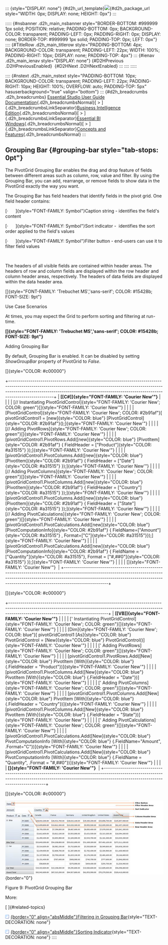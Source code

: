 ::: {style="DISPLAY: none"}
[](ms-xhelp:///?Id=d2h_url_template){#d2h_url_template}![](!package_url!){#d2h_package_url style="WIDTH: 0px; DISPLAY: none; HEIGHT: 0px"}
:::

::::: {#nsbanner .d2h_main_nsbanner style="BORDER-BOTTOM: #999999 1px solid; POSITION: relative; PADDING-BOTTOM: 0px; BACKGROUND-COLOR: transparent; PADDING-LEFT: 0px; PADDING-RIGHT: 0px; DISPLAY: none; BORDER-TOP: #999999 1px solid; PADDING-TOP: 0px; LEFT: 0px"}
:::: {#TitleRow .d2h_main_titlerow style="PADDING-BOTTOM: 4px; BACKGROUND-COLOR: transparent; PADDING-LEFT: 22px; WIDTH: 100%; PADDING-RIGHT: 10px; DISPLAY: none; PADDING-TOP: 4px"}
::: {#ienav .d2h_main_ienav style="DISPLAY: none"}
[](ms-xhelp:///?Id=074b6fbb-5ac5-4acb-bdac-467845471018){#D2HPrevious .D2HPreviousEnabled}  [](ms-xhelp:///?Id=0dff534d-111a-456e-b205-19ae1f2401c6){#D2HNext .D2HNextEnabled}
:::
::::
:::::

:::: {#nstext .d2h_main_nstext style="PADDING-BOTTOM: 10px; BACKGROUND-COLOR: transparent; PADDING-LEFT: 22px; PADDING-RIGHT: 10px; HEIGHT: 100%; OVERFLOW: auto; PADDING-TOP: 5px" hasuserbackground="true" valign="bottom"}
::: {#d2h_breadcrumbs .d2h_breadcrumbs}
[Essential Studio User Guide Documentation](ms-xhelp:///?Id=12457748-09e3-4d74-a240-8e049cedf030){.d2h_breadcrumbsNormal}[ \> ]{.d2h_breadcrumbsLinkSeparator}[Business Intelligence Edition](ms-xhelp:///?Id=fdf33dd8-62b2-47b9-ad7b-fc50e590bca5){.d2h_breadcrumbsNormal}[ \> ]{.d2h_breadcrumbsLinkSeparator}[Essential BI Windows](ms-xhelp:///?Id=af2b5ead-c104-4cdd-b5e2-2b2aee61afe3){.d2h_breadcrumbsNormal}[ \> ]{.d2h_breadcrumbsLinkSeparator}[Concepts and Features](ms-xhelp:///?Id=4c7c53bf-fd09-4600-aaf4-4f09cc0f9359){.d2h_breadcrumbsNormal}
:::

## Grouping Bar {#grouping-bar style="tab-stops: 0pt"}

The PivotGrid Grouping Bar enables the drag and drop feature of fields between different areas such as column, row, value and filter. By using the Grouping Bar, you can add, rearrange, or remove fields to show data in the PivotGrid exactly the way you want.

The Grouping Bar has field headers that identify fields in the pivot grid. One field header contains:

[·      ]{style="FONT-FAMILY: Symbol"}Caption string - identifies the field\'s content

[·      ]{style="FONT-FAMILY: Symbol"}Sort indicator -  identifies the sort order applied to the field\'s values

[·      ]{style="FONT-FAMILY: Symbol"}Filter button - end-users can use it to filter field values

 

The headers of all visible fields are contained within header areas. The headers of row and column fields are displayed within the row header and column header areas, respectively. The headers of data fields are displayed within the data header area.

[]{style="FONT-FAMILY: 'Trebuchet MS','sans-serif'; COLOR: #15428b; FONT-SIZE: 9pt"} 

Use Case Scenarios

At times, you may expect the Grid to perform sorting and filtering at run-time.

**[]{style="FONT-FAMILY: 'Trebuchet MS','sans-serif'; COLOR: #15428b; FONT-SIZE: 9pt"}** 

Adding Grouping Bar

By default, Grouping Bar is enabled. It can be disabled by setting *ShowGroupBar* property of PivotGrid to *False*.

[]{style="COLOR: #c00000"} 

+----------------------------------------------------------------------------------------------------------------------------------------------------------------------------------------------------------------------------------------------------------------+
| **[\[C#\]]{style="FONT-FAMILY: 'Courier New'"}**                                                                                                                                                                                                               |
|                                                                                                                                                                                                                                                                |
| [// Instantiating PivotGridControl]{style="FONT-FAMILY: 'Courier New'; COLOR: green"}[]{style="FONT-FAMILY: 'Courier New'"}                                                                                                                                    |
|                                                                                                                                                                                                                                                                |
| [PivotGridControl]{style="FONT-FAMILY: 'Courier New'; COLOR: #2b91af"}[ pivotGridControl1 = [new]{style="COLOR: blue"} [PivotGridControl]{style="COLOR: #2b91af"}();]{style="FONT-FAMILY: 'Courier New'"}                                                      |
|                                                                                                                                                                                                                                                                |
| [// Adding PivotRows]{style="FONT-FAMILY: 'Courier New'; COLOR: green"}[]{style="FONT-FAMILY: 'Courier New'"}                                                                                                                                                  |
|                                                                                                                                                                                                                                                                |
| [pivotGridControl1.PivotRows.Add([new]{style="COLOR: blue"} [PivotItem]{style="COLOR: #2b91af"} { FieldHeader = [\"Product\"]{style="COLOR: #a31515"} });]{style="FONT-FAMILY: 'Courier New'"}                                                                 |
|                                                                                                                                                                                                                                                                |
| [pivotGridControl1.PivotColumns.Add([new]{style="COLOR: blue"} [PivotItem]{style="COLOR: #2b91af"} { FieldHeader = [\"Date\"]{style="COLOR: #a31515"} });]{style="FONT-FAMILY: 'Courier New'"}                                                                 |
|                                                                                                                                                                                                                                                                |
| [// Adding PivotColumns]{style="FONT-FAMILY: 'Courier New'; COLOR: green"}[]{style="FONT-FAMILY: 'Courier New'"}                                                                                                                                               |
|                                                                                                                                                                                                                                                                |
| [pivotGridControl1.PivotColumns.Add([new]{style="COLOR: blue"} [PivotItem]{style="COLOR: #2b91af"} { FieldHeader = [\"Country\"]{style="COLOR: #a31515"} });]{style="FONT-FAMILY: 'Courier New'"}                                                              |
|                                                                                                                                                                                                                                                                |
| [pivotGridControl1.PivotColumns.Add([new]{style="COLOR: blue"} [PivotItem]{style="COLOR: #2b91af"} { FieldHeader = [\"State\"]{style="COLOR: #a31515"} });]{style="FONT-FAMILY: 'Courier New'"}                                                                |
|                                                                                                                                                                                                                                                                |
| [// Adding PivotCalculations]{style="FONT-FAMILY: 'Courier New'; COLOR: green"}[]{style="FONT-FAMILY: 'Courier New'"}                                                                                                                                          |
|                                                                                                                                                                                                                                                                |
| [pivotGridControl1.PivotCalculations.Add([new]{style="COLOR: blue"} [PivotComputationInfo]{style="COLOR: #2b91af"} { FieldName=[\"Amount\"]{style="COLOR: #a31515"} , Format=[\"C\"]{style="COLOR: #a31515"}});]{style="FONT-FAMILY: 'Courier New'"}           |
|                                                                                                                                                                                                                                                                |
| [pivotGridControl1.PivotCalculations.Add([new]{style="COLOR: blue"} [PivotComputationInfo]{style="COLOR: #2b91af"} { FieldName = [\"Quantity\"]{style="COLOR: #a31515"}, Format = [\"#,##0\"]{style="COLOR: #a31515"} });]{style="FONT-FAMILY: 'Courier New'"} |
|                                                                                                                                                                                                                                                                |
| []{style="FONT-FAMILY: 'Courier New'"}                                                                                                                                                                                                                         |
+----------------------------------------------------------------------------------------------------------------------------------------------------------------------------------------------------------------------------------------------------------------+

[]{style="COLOR: #c00000"} 

+-------------------------------------------------------------------------------------------------------------------------------------------------------------------------------------------------------------+
| **[\[VB\]]{style="FONT-FAMILY: 'Courier New'"}**                                                                                                                                                            |
|                                                                                                                                                                                                             |
| [\' Instantiating PivotGridControl]{style="FONT-FAMILY: 'Courier New'; COLOR: green"}[]{style="FONT-FAMILY: 'Courier New'"}                                                                                 |
|                                                                                                                                                                                                             |
| [Dim]{style="FONT-FAMILY: 'Courier New'; COLOR: blue"}[ pivotGridControl1 [As]{style="COLOR: blue"} PivotGridControl = [New]{style="COLOR: blue"} PivotGridControl()]{style="FONT-FAMILY: 'Courier New'"}   |
|                                                                                                                                                                                                             |
| [\' Adding PivotRows]{style="FONT-FAMILY: 'Courier New'; COLOR: green"}[]{style="FONT-FAMILY: 'Courier New'"}                                                                                               |
|                                                                                                                                                                                                             |
| [pivotGridControl1.PivotRows.Add([New]{style="COLOR: blue"} PivotItem [With]{style="COLOR: blue"} {.FieldHeader = \"Product\"})]{style="FONT-FAMILY: 'Courier New'"}                                        |
|                                                                                                                                                                                                             |
| [pivotGridControl1.PivotColumns.Add([New]{style="COLOR: blue"} PivotItem [With]{style="COLOR: blue"} {.FieldHeader = \"Date\"})]{style="FONT-FAMILY: 'Courier New'"}                                        |
|                                                                                                                                                                                                             |
| [\' Adding PivotColumns]{style="FONT-FAMILY: 'Courier New'; COLOR: green"}[]{style="FONT-FAMILY: 'Courier New'"}                                                                                            |
|                                                                                                                                                                                                             |
| [pivotGridControl1.PivotColumns.Add([New]{style="COLOR: blue"} PivotItem [With]{style="COLOR: blue"} {.FieldHeader = \"Country\"})]{style="FONT-FAMILY: 'Courier New'"}                                     |
|                                                                                                                                                                                                             |
| [pivotGridControl1.PivotColumns.Add([New]{style="COLOR: blue"} PivotItem [With]{style="COLOR: blue"} {.FieldHeader = \"State\"})]{style="FONT-FAMILY: 'Courier New'"}                                       |
|                                                                                                                                                                                                             |
| [\' Adding PivotCalculations]{style="FONT-FAMILY: 'Courier New'; COLOR: green"}[]{style="FONT-FAMILY: 'Courier New'"}                                                                                       |
|                                                                                                                                                                                                             |
| [pivotGridControl1.PivotCalculations.Add([New]{style="COLOR: blue"} PivotComputationInfo [With]{style="COLOR: blue"} {.FieldName=\"Amount\", .Format=\"C\"})]{style="FONT-FAMILY: 'Courier New'"}           |
|                                                                                                                                                                                                             |
| [pivotGridControl1.PivotCalculations.Add([New]{style="COLOR: blue"} PivotComputationInfo [With]{style="COLOR: blue"} {.FieldName = \"Quantity\", .Format = \"#,##0\"})]{style="FONT-FAMILY: 'Courier New'"} |
|                                                                                                                                                                                                             |
| **[]{style="FONT-FAMILY: 'Courier New'"}**                                                                                                                                                                  |
+-------------------------------------------------------------------------------------------------------------------------------------------------------------------------------------------------------------+

[]{style="COLOR: #c00000"} 

![Description: C:\\Users\\dwarageshmb\\Desktop\\Vol 4 Docs\\Images\\PivotGrid GroupingBar.png](ImagesExt/image112_11.jpg){border="0"}

Figure 9: PivotGrid Grouping Bar

More:

[ ]{#related-topics}

[![](button.gif){border="0" align="absMiddle"}Filtering in Grouping Bar](ms-xhelp:///?Id=0dff534d-111a-456e-b205-19ae1f2401c6){style="TEXT-DECORATION: none"}

[![](button.gif){border="0" align="absMiddle"}Sorting Indicator](ms-xhelp:///?Id=4df4e839-82fc-437d-9409-3ae5cc396f89){style="TEXT-DECORATION: none"}
::::
